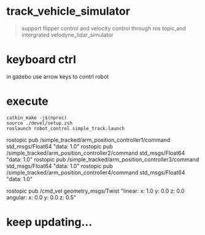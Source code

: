 # track_vehicle_simulator
> support flipper control and velocity control through ros topic,and intergrated velodyne_lidar_simulator

# keyboard ctrl
in gazebo use arrow keys to contrl robot 
# execute

```shell
catkin_make -j$(nproc)
source ./devel/setup.zsh
roslaunch robot_control simple_track.launch
```

rostopic pub /simple_tracked/arm_position_controller1/command std_msgs/Float64 "data: 1.0"
rostopic pub /simple_tracked/arm_position_controller2/command std_msgs/Float64 "data: 1.0"
rostopic pub /simple_tracked/arm_position_controller3/command std_msgs/Float64 "data: 1.0"
rostopic pub /simple_tracked/arm_position_controller4/command std_msgs/Float64 "data: 1.0"

rostopic pub /cmd_vel geometry_msgs/Twist "linear:
  x: 1.0
  y: 0.0
  z: 0.0
angular:
  x: 0.0
  y: 0.0
  z: 0.5"

  # keep updating...